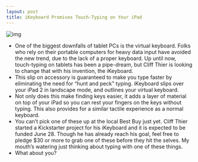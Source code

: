 ```yaml
---
layout: post
title: iKeyboard Promises Touch-Typing on Your iPad
---
```

![img](http://media.idownloadblog.com/wp-content/uploads/2011/05/ikeyboard-e1305232479201.jpg)
* One of the biggest downfalls of tablet PCs is the virtual keyboard. Folks who rely on their portable computers for heavy data input have avoided the new trend, due to the lack of a proper keyboard. Up until now, touch-typing on tablets has been a pipe-dream, but Cliff Thier is looking to change that with his invention, the iKeyboard.
* This slip on accessory is guaranteed to make you type faster by eliminating the need for “hunt and peck” typing. iKeyboard slips over your iPad 2 in landscape mode, and outlines your virtual keyboard.
* Not only does this make finding keys easier, it adds a layer of material on top of your iPad so you can rest your fingers on the keys without typing. This also provides for a similar tactile experience as a normal keyboard.
* You can’t pick one of these up at the local Best Buy just yet. Cliff Thier started a Kickstarter project for his iKeyboard and it is expected to be funded June 28. Though he has already reach his goal, feel free to pledge $30 or more to grab one of these before they hit the selves. My mouth’s watering just thinking about typing with one of these things.
* What about you?

